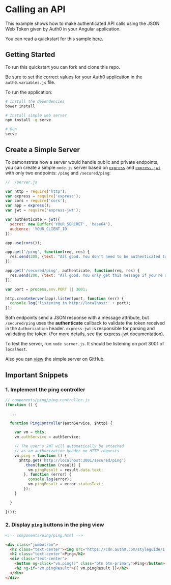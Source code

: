 # Calling an API

This example shows how to make authenticated API calls using the JSON Web Token given by Auth0 in your Angular application.

You can read a quickstart for this sample [here](https://auth0.com/docs/quickstart/spa/angularjs/08-calling-apis). 

## Getting Started

To run this quickstart you can fork and clone this repo.

Be sure to set the correct values for your Auth0 application in the `auth0.variables.js` file.

To run the application:

```bash
# Install the dependencies
bower install

# Install simple web server
npm install -g serve

# Run
serve
```


## Create a Simple Server

To demonstrate how a server would handle public and private endpoints, you can create a simple `node.js` server based on [`express`](https://expressjs.com/) and [`express-jwt`](https://github.com/auth0/express-jwt) with only two endpoints: `/ping` and `/secured/ping`:

```javascript
// ./server.js

var http = require('http');
var express = require('express');
var cors = require('cors');
var app = express();
var jwt = require('express-jwt');

var authenticate = jwt({
  secret: new Buffer('YOUR_SERCRET', 'base64'),
  audience: 'YOUR_CLIENT_ID'
});

app.use(cors());

app.get('/ping', function(req, res) {
  res.send(200, {text: "All good. You don't need to be authenticated to call this"});
});

app.get('/secured/ping', authenticate, function(req, res) {
  res.send(200, {text: "All good. You only get this message if you're authenticated"});
});

var port = process.env.PORT || 3001;

http.createServer(app).listen(port, function (err) {
  console.log('listening in http://localhost:' + port);
});
```

Both endpoints send a JSON response with a message attribute, but `/secured/ping` uses the __authenticate__ callback to validate the token received in the `Authorization` header. `express-jwt` is responsible for parsing and validating the token. (For more details, see the [express-jwt](https://github.com/auth0/express-jwt) documentation). 

To test the server, run `node server.js`. It should be listening on port 3001 of `localhost`.

Also you can [view](https://github.com/auth0-samples/auth0-angularjs-sample/tree/master/Server) the simple server on GitHub.


## Important Snippets

### 1. Implement the ping controller

```js
// components/ping/ping.controller.js
(function () {

  ...

  function PingController(authService, $http) {

    var vm = this;
    vm.authService = authService;

    // The user's JWT will automatically be attached
    // as an authorization header on HTTP requests
    vm.ping = function () {
      $http.get('http://localhost:3001/secured/ping')
        .then(function (result) {
          vm.pingResult = result.data.text;
        }, function (error) {
          console.log(error);
          vm.pingResult = error.statusText;
        });
    }

  }

}());
```

### 2. Display `ping` buttons in the ping view 

```html
<!-- components/ping/ping.html -->

<div class="jumbotron">
  <h2 class="text-center"><img src="https://cdn.auth0.com/styleguide/1.0.0/img/badge.svg"></h2>
  <h2 class="text-center">Ping</h2>
  <div class="text-center">
    <button ng-click="vm.ping()" class="btn btn-primary">Ping</button>
    <h2 ng-if="vm.pingResult">{{ vm.pingResult }}</h2>
  </div>
</div>
```